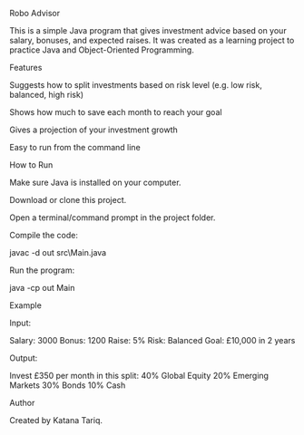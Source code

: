 Robo Advisor

This is a simple Java program that gives investment advice based on your salary, bonuses, and expected raises.
It was created as a learning project to practice Java and Object-Oriented Programming.

Features

Suggests how to split investments based on risk level (e.g. low risk, balanced, high risk)

Shows how much to save each month to reach your goal

Gives a projection of your investment growth

Easy to run from the command line

How to Run

Make sure Java is installed on your computer.

Download or clone this project.

Open a terminal/command prompt in the project folder.

Compile the code:

javac -d out src\Main.java


Run the program:

java -cp out Main

Example

Input:

Salary: 3000
Bonus: 1200
Raise: 5%
Risk: Balanced
Goal: £10,000 in 2 years


Output:

Invest £350 per month in this split:
40% Global Equity
20% Emerging Markets
30% Bonds
10% Cash

Author

Created by Katana Tariq.
